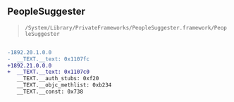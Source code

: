 ## PeopleSuggester

> `/System/Library/PrivateFrameworks/PeopleSuggester.framework/PeopleSuggester`

```diff

-1892.20.1.0.0
-  __TEXT.__text: 0x1107fc
+1892.21.0.0.0
+  __TEXT.__text: 0x1107c0
   __TEXT.__auth_stubs: 0xf20
   __TEXT.__objc_methlist: 0xb234
   __TEXT.__const: 0x738

```
